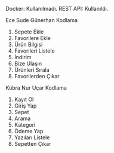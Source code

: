 Docker: Kullanılmadı. REST API: Kullanıldı.

Ece Sude Günerhan Kodlama

1. Sepete Ekle
2. Favorilere Ekle
3. Ürün Bilgisi
4. Favorileri Listele
5. İndirim
6. Bize Ulaşın
7. Ürünleri Sırala
8. Favorilerden Çıkar
   
Kübra Nur Uçar Kodlama

1. Kayıt Ol
2. Giriş Yap
3. Sepet
4. Arama
5. Kategori
6. Ödeme Yap
7. Yazıları Listele
8. Sepetten Çıkar
